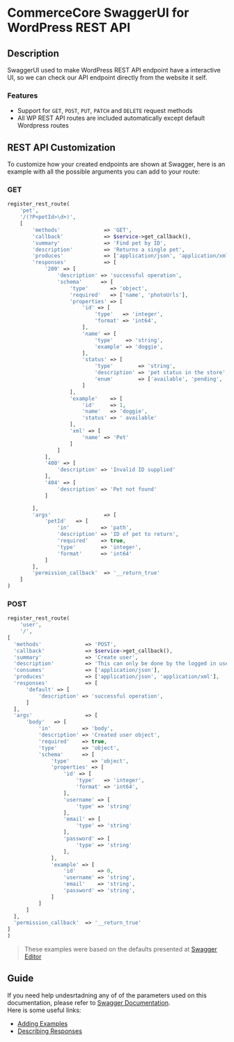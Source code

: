 # CommerceCore SwaggerUI for WordPress REST API

## Description

SwaggerUI used to make WordPress REST API endpoint have a interactive UI, so we can check our API endpoint directly from the website it self.

### Features

- Support for `GET`, `POST`, `PUT`, `PATCH` and `DELETE` request methods
- All WP REST API routes are included automatically except default Wordpress routes

## REST API Customization

To customize how your created endpoints are shown at Swagger, here is an example with all the possible arguments you can add to your route:

### GET

```php
register_rest_route(
    'pet',
    '/(?P<petId>\d+)',
    [
        'methods'              => 'GET',
        'callback'             => $service->get_callback(),
        'summary'              => 'Find pet by ID',
        'description'          => 'Returns a single pet',
        'produces'             => ['application/json', 'application/xml'],
        'responses'            => [
            '200' => [
                'description' => 'successful operation',
                'schema'      => [
                    'type'       => 'object',
                    'required'   => ['name', 'photoUrls'],
                    'properties' => [
                        'id' => [
                            'type'   => 'integer',
                            'format' => 'int64',
                        ],
                        'name' => [
                            'type'    => 'string',
                            'example' => 'doggie',
                        ],
                        'status' => [
                            'type'        => 'string',
                            'description' => 'pet status in the store',
                            'enum'        => ['available', 'pending', 'sold']
                        ]
                    ],
                    'example'    => [
                        'id'     => 1,
                        'name'   => 'doggie',
                        'status' => ' available'
                    ],
                    'xml' => [
                        'name' => 'Pet'
                    ]
                ]
            ],
            '400' => [
                'description' => 'Invalid ID supplied'
            ],
            '404' => [
                'description' => 'Pet not found'
            ]

        ],
        'args'                 => [
            'petId'   => [
                'in'          => 'path',
                'description' => 'ID of pet to return',
                'required'    => true,
                'type'        => 'integer',
                'format'      => 'int64'
            ]
        ],
        'permission_callback'  => '__return_true'
    ]
)
```

### POST

```php
register_rest_route(
    'user',
    '/',
[
  'methods'              => 'POST',
  'callback'             => $service->get_callback(),
  'summary'              => 'Create user',
  'description'          => 'This can only be done by the logged in user.',
  'consumes'             => ['application/json'],
  'produces'             => ['application/json', 'application/xml'],
  'responses'            => [
      'default' => [
          'description' => 'successful operation',
      ]
  ],
  'args'                 => [
      'body'   => [
          'in'          => 'body',
          'description' => 'Created user object',
          'required'    => true,
          'type'        => 'object',
          'schema'      => [
              'type'       => 'object',
              'properties' => [
                  'id' => [
                      'type'   => 'integer',
                      'format' => 'int64',
                  ],
                  'username' => [
                      'type' => 'string'
                  ],
                  'email' => [
                      'type' => 'string'
                  ],
                  'password' => [
                      'type' => 'string'
                  ],
              ],
              'example' => [
                  'id'       => 0,
                  'username' => 'string',
                  'email'    => 'string',
                  'password' => 'string',
              ]
          ]
      ]
  ],
  'permission_callback'  => '__return_true'
]
)
```

> These examples were based on the defaults presented at [Swagger Editor](https://editor.swagger.io)

## Guide

If you need help undesrtadning any of of the parameters used on this documentation, please refer to [Swagger Documentation](https://swagger.io/docs/specification/basic-structure/).  
Here is some useful links:

- [Adding Examples](https://swagger.io/docs/specification/adding-examples/)
- [Describing Responses](https://swagger.io/docs/specification/describing-responses/)
